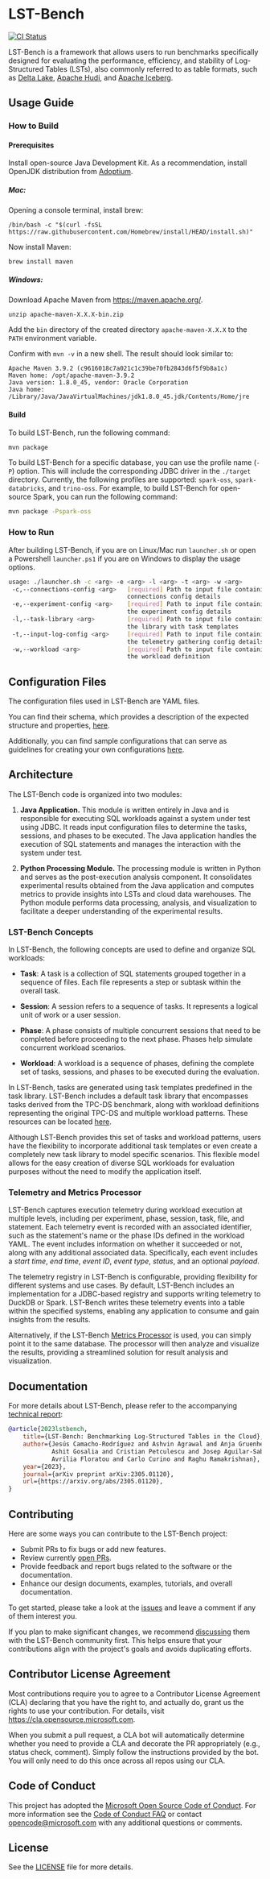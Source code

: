 <!--
{% comment %}
Copyright (c) Microsoft Corporation.

Licensed under the Apache License, Version 2.0 (the "License");
you may not use this file except in compliance with the License.
You may obtain a copy of the License at

    http://www.apache.org/licenses/LICENSE-2.0

Unless required by applicable law or agreed to in writing, software
distributed under the License is distributed on an "AS IS" BASIS,
WITHOUT WARRANTIES OR CONDITIONS OF ANY KIND, either express or implied.
See the License for the specific language governing permissions and
limitations under the License.
{% endcomment %}
-->

# LST-Bench

[![CI Status](https://github.com/microsoft/lst-bench/workflows/Java%20CI/badge.svg?branch=main)](https://github.com/microsoft/lst-bench/actions?query=branch%3Amain)

LST-Bench is a framework that allows users to run benchmarks specifically designed for evaluating the performance, efficiency, and stability of Log-Structured Tables (LSTs), also commonly referred to as table formats, such as [Delta Lake](https://delta.io/), [Apache Hudi](http://hudi.apache.org), and [Apache Iceberg](http://iceberg.apache.org).

## Usage Guide

### How to Build

#### Prerequisites

Install open-source Java Development Kit. As a recommendation, install OpenJDK distribution from [Adoptium]('https://adoptium.net/en-GB/').

##### Mac:

Opening a console terminal, install brew:

```
/bin/bash -c "$(curl -fsSL https://raw.githubusercontent.com/Homebrew/install/HEAD/install.sh)"
```

Now install Maven:

```
brew install maven
```

##### Windows:

Download Apache Maven from https://maven.apache.org/.

```
unzip apache-maven-X.X.X-bin.zip
```

Add the `bin` directory of the created directory `apache-maven-X.X.X` to the `PATH` environment variable.

Confirm with `mvn -v` in a new shell. The result should look similar to:

```
Apache Maven 3.9.2 (c9616018c7a021c1c39be70fb2843d6f5f9b8a1c)
Maven home: /opt/apache-maven-3.9.2
Java version: 1.8.0_45, vendor: Oracle Corporation
Java home: /Library/Java/JavaVirtualMachines/jdk1.8.0_45.jdk/Contents/Home/jre
```

#### Build

To build LST-Bench, run the following command:

```bash
mvn package
```

To build LST-Bench for a specific database, you can use the profile name (`-P`) option. 
This will include the corresponding JDBC driver in the `./target` directory. 
Currently, the following profiles are supported: `spark-oss`, `spark-databricks`, and `trino-oss`.
For example, to build LST-Bench for open-source Spark, you can run the following command:

```bash
mvn package -Pspark-oss
```

### How to Run

After building LST-Bench, if you are on Linux/Mac run `launcher.sh` or open a Powershell `launcher.ps1` if you are on Windows to display the usage options.

```bash
usage: ./launcher.sh -c <arg> -e <arg> -l <arg> -t <arg> -w <arg>
 -c,--connections-config <arg>   [required] Path to input file containing
                                 connections config details
 -e,--experiment-config <arg>    [required] Path to input file containing
                                 the experiment config details
 -l,--task-library <arg>         [required] Path to input file containing
                                 the library with task templates
 -t,--input-log-config <arg>     [required] Path to input file containing
                                 the telemetry gathering config details
 -w,--workload <arg>             [required] Path to input file containing
                                 the workload definition
```

## Configuration Files
The configuration files used in LST-Bench are YAML files. 

You can find their schema, which provides a description of the expected structure and properties, [here](src/main/resources/schemas).

Additionally, you can find sample configurations that can serve as guidelines for creating your own configurations [here](src/main/resources/config).

## Architecture

The LST-Bench code is organized into two modules:

1. **Java Application.** This module is written entirely in Java and is responsible for executing SQL workloads against a system under test using JDBC.
   It reads input configuration files to determine the tasks, sessions, and phases to be executed.
   The Java application handles the execution of SQL statements and manages the interaction with the system under test.

2. **Python Processing Module.** The processing module is written in Python and serves as the post-execution analysis component.
   It consolidates experimental results obtained from the Java application and computes metrics to provide insights into LSTs and cloud data warehouses.
   The Python module performs data processing, analysis, and visualization to facilitate a deeper understanding of the experimental results.

### LST-Bench Concepts
In LST-Bench, the following concepts are used to define and organize SQL workloads:

- **Task**: A task is a collection of SQL statements grouped together in a sequence of files. Each file represents a step or subtask within the overall task.

- **Session**: A session refers to a sequence of tasks. It represents a logical unit of work or a user session.

- **Phase**: A phase consists of multiple concurrent sessions that need to be completed before proceeding to the next phase. Phases help simulate concurrent workload scenarios.

- **Workload**: A workload is a sequence of phases, defining the complete set of tasks, sessions, and phases to be executed during the evaluation.

In LST-Bench, tasks are generated using task templates predefined in the task library.
LST-Bench includes a default task library that encompasses tasks derived from the TPC-DS benchmark, along with workload definitions representing the original TPC-DS and multiple workload patterns. These resources can be located [here](src/main/resources/config/tpcds).

Although LST-Bench provides this set of tasks and workload patterns,
users have the flexibility to incorporate additional task templates or even create a completely new task library to model specific scenarios.
This flexible model allows for the easy creation of diverse SQL workloads for evaluation purposes without the need to modify the application itself.

### Telemetry and Metrics Processor
LST-Bench captures execution telemetry during workload execution at multiple levels, including per experiment, phase, session, task, file, and statement.
Each telemetry event is recorded with an associated identifier, such as the statement's name or the phase IDs defined in the workload YAML.
The event includes information on whether it succeeded or not, along with any additional associated data.
Specifically, each event includes a _start time_, _end time_, _event ID_, _event type_, _status_, and an optional _payload_.

The telemetry registry in LST-Bench is configurable, providing flexibility for different systems and use cases.
By default, LST-Bench includes an implementation for a JDBC-based registry and supports writing telemetry to DuckDB or Spark.
LST-Bench writes these telemetry events into a table within the specified systems, enabling any application to consume and gain insights from the results.

Alternatively, if the LST-Bench [Metrics Processor](metrics) is used, you can simply point it to the same database.
The processor will then analyze and visualize the results, providing a streamlined solution for result analysis and visualization.

## Documentation
For more details about LST-Bench, please refer to the accompanying [technical report](https://arxiv.org/pdf/2305.01120):

```bibtex
@article{2023lstbench,
    title={LST-Bench: Benchmarking Log-Structured Tables in the Cloud},
    author={Jesús Camacho-Rodríguez and Ashvin Agrawal and Anja Gruenheid and
            Ashit Gosalia and Cristian Petculescu and Josep Aguilar-Saborit and
            Avrilia Floratou and Carlo Curino and Raghu Ramakrishnan},
    year={2023},
    journal={arXiv preprint arXiv:2305.01120},
    url={https://arxiv.org/abs/2305.01120},
}
```

## Contributing

Here are some ways you can contribute to the LST-Bench project:

* Submit PRs to fix bugs or add new features.
* Review currently [open PRs](https://github.com/microsoft/lst-bench/pulls).
* Provide feedback and report bugs related to the software or the documentation.
* Enhance our design documents, examples, tutorials, and overall documentation.

To get started, please take a look at the [issues](https://github.com/microsoft/lst-bench/issues) and leave a comment if any of them interest you.

If you plan to make significant changes, we recommend [discussing](https://github.com/microsoft/lst-bench/discussions) them with the LST-Bench community first.
This helps ensure that your contributions align with the project's goals and avoids duplicating efforts.

## Contributor License Agreement

Most contributions require you to agree to a
Contributor License Agreement (CLA) declaring that you have the right to, and actually do, grant us
the rights to use your contribution. For details, visit https://cla.opensource.microsoft.com.

When you submit a pull request, a CLA bot will automatically determine whether you need to provide
a CLA and decorate the PR appropriately (e.g., status check, comment). Simply follow the instructions
provided by the bot. You will only need to do this once across all repos using our CLA.

## Code of Conduct

This project has adopted the [Microsoft Open Source Code of Conduct](https://opensource.microsoft.com/codeofconduct/).
For more information see the [Code of Conduct FAQ](https://opensource.microsoft.com/codeofconduct/faq/) or
contact [opencode@microsoft.com](mailto:opencode@microsoft.com) with any additional questions or comments.

## License

See the [LICENSE](LICENSE) file for more details.
